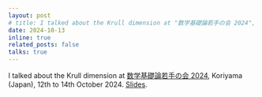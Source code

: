 ```yaml
---
layout: post
# title: I talked about the Krull dimension at "数学基礎論若手の会 2024", Fukushima (Japan).
date: 2024-10-13
inline: true
related_posts: false
talks: true
---
```


I talked about the Krull dimension at <a href="https://sites.google.com/view/mlwakatenokai2024">数学基礎論若手の会 2024</a>, Koriyama (Japan), 12th to 14th October 2024. <a href="/assets/pdf/wakate2024_kuroki.pdf">Slides</a>.
